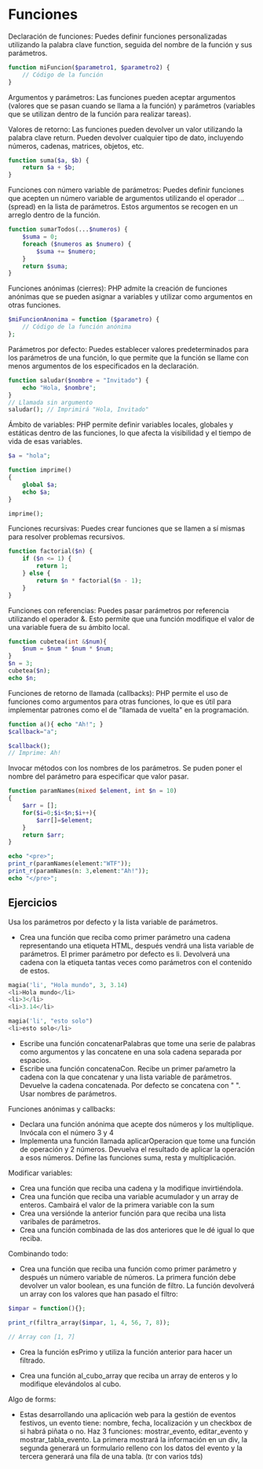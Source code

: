 # Funciones

Declaración de funciones: Puedes definir funciones personalizadas utilizando la palabra clave function, seguida del nombre de la función y sus parámetros.

```php
function miFuncion($parametro1, $parametro2) {
    // Código de la función
}
```

Argumentos y parámetros: Las funciones pueden aceptar argumentos (valores que se pasan cuando se llama a la función) y parámetros (variables que se utilizan dentro de la función para realizar tareas).

Valores de retorno: Las funciones pueden devolver un valor utilizando la palabra clave return. Pueden devolver cualquier tipo de dato, incluyendo números, cadenas, matrices, objetos, etc.

```php
function suma($a, $b) {
    return $a + $b;
}
```

Funciones con número variable de parámetros: Puedes definir funciones que acepten un número variable de argumentos utilizando el operador ... (spread) en la lista de parámetros. Estos argumentos se recogen en un arreglo dentro de la función.

```php
function sumarTodos(...$numeros) {
    $suma = 0;
    foreach ($numeros as $numero) {
        $suma += $numero;
    }
    return $suma;
}
```


Funciones anónimas (cierres): PHP admite la creación de funciones anónimas que se pueden asignar a variables y utilizar como argumentos en otras funciones.

```php
$miFuncionAnonima = function ($parametro) {
    // Código de la función anónima
};
```

Parámetros por defecto: Puedes establecer valores predeterminados para los parámetros de una función, lo que permite que la función se llame con menos argumentos de los especificados en la declaración.

```php
function saludar($nombre = "Invitado") {
    echo "Hola, $nombre";
}
// Llamada sin argumento
saludar(); // Imprimirá "Hola, Invitado"
```

Ámbito de variables: PHP permite definir variables locales, globales y estáticas dentro de las funciones, lo que afecta la visibilidad y el tiempo de vida de esas variables.

```php
$a = "hola";

function imprime() 
{
    global $a;
    echo $a;
}

imprime();
```

Funciones recursivas: Puedes crear funciones que se llamen a sí mismas para resolver problemas recursivos.

```php
function factorial($n) {
    if ($n <= 1) {
        return 1;
    } else {
        return $n * factorial($n - 1);
    }
}
```

Funciones con referencias: Puedes pasar parámetros por referencia utilizando el operador &. Esto permite que una función modifique el valor de una variable fuera de su ámbito local.

```php
function cubetea(int &$num){
    $num = $num * $num * $num;
}
$n = 3;
cubetea($n);
echo $n;
```

Funciones de retorno de llamada (callbacks): PHP permite el uso de funciones como argumentos para otras funciones, lo que es útil para implementar patrones como el de "llamada de vuelta" en la programación.

```php
function a(){ echo "Ah!"; }
$callback="a";

$callback();
// Imprime: Ah!
```

Invocar métodos con los nombres de los parámetros. Se puden poner el nombre del parámetro para especificar que valor pasar.

```php
function paramNames(mixed $element, int $n = 10)
{
    $arr = [];
    for($i=0;$i<$n;$i++){
        $arr[]=$element;
    }
    return $arr;
}

echo "<pre>";
print_r(paramNames(element:"WTF"));
print_r(paramNames(n: 3,element:"Ah!"));
echo "</pre>";
```

## Ejercicios

Usa los parámetros por defecto y la lista variable de parámetros.

- Crea una función que reciba como primer parámetro una cadena representando una etiqueta HTML, después vendrá una lista variable de parámetros. El primer parámetro por defecto es li. Devolverá una cadena con la etiqueta tantas veces como parámetros con el contenido de estos.
```php
magia('li', "Hola mundo", 3, 3.14)
<li>Hola mundo</li>
<li>3</li>
<li>3.14</li>

magia('li', "esto solo")
<li>esto solo</li>
```
- Escribe una función concatenarPalabras que tome una serie de palabras como argumentos y las concatene en una sola cadena separada por espacios.
- Escribe una función concatenaCon. Recibe un primer paŕametro la cadena con la que concatenar y una lista variable de parámetros. Devuelve la cadena concatenada. Por defecto se concatena con " ". Usar nombres de parámetros.



Funciones anónimas y callbacks:

- Declara una función anónima que acepte dos números y los multiplique. Invócala con el número 3 y 4
- Implementa una función llamada aplicarOperacion que tome una función de operación y 2 números. Devuelva el resultado de aplicar la operación a esos números. Define las funciones suma, resta y multiplicación.


Modificar variables:

- Crea una función que reciba una cadena y la modifique invirtiéndola.
- Crea una función que reciba una variable acumulador y un array de enteros. Cambairá el valor de la primera variable con la sum
- Crea una versiónde la anterior función para que reciba una lista varibales de parámetros.
- Crea una función combinada de las dos anteriores que le dé igual lo que reciba.




Combinando todo:

- Crea una función que reciba una función como primer parámetro y después un número variable de números. La primera función debe devolver un valor boolean, es una función de filtro. La función devolverá un array con los valores que han pasado el filtro:

```php
$impar = function(){};

print_r(filtra_array($impar, 1, 4, 56, 7, 8));

// Array con [1, 7]
```

- Crea la función esPrimo y utiliza la función anterior para hacer un filtrado.

- Crea una función al_cubo_array que reciba un array de enteros y lo modifique elevándolos al cubo.


Algo de forms:

- Estas desarrollando una aplicación web para la gestión de eventos festivos, un evento tiene: nombre, fecha, localización y un checkbox de si habrá piñata o no. Haz 3 funciones: mostrar_evento, editar_evento y mostrar_tabla_evento. La primera mostrará la información en un div, la segunda generará un formulario relleno con los datos del evento y la tercera generará una fila de una tabla. (tr con varios tds)